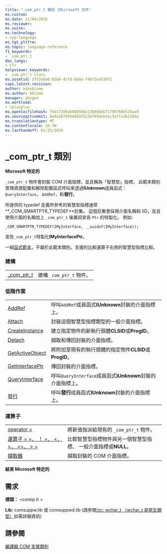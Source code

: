 ```yaml
---
title: "_com_ptr_t 類別 |Microsoft 文件"
ms.custom: 
ms.date: 11/04/2016
ms.reviewer: 
ms.suite: 
ms.technology:
- cpp-language
ms.tgt_pltfrm: 
ms.topic: language-reference
f1_keywords:
- _com_ptr_t
dev_langs:
- C++
helpviewer_keywords:
- _com_ptr_t class
ms.assetid: 3753a8a0-03d4-4cfd-8a9a-74872ea53971
caps.latest.revision: 
author: mikeblome
ms.author: mblome
manager: ghogen
ms.workload:
- cplusplus
ms.openlocfilehash: f9a17309ab08d50be1366b8db71798766b52baa9
ms.sourcegitcommit: 9a0a287d6940591523af959ebdac5affa36220da
ms.translationtype: MT
ms.contentlocale: zh-TW
ms.lasthandoff: 01/25/2018
---
```

# <a name="comptrt-class"></a>_com_ptr_t 類別
**Microsoft 特定的**  
  
 `_com_ptr_t` 物件會封裝 COM 介面指標，並且稱為「智慧型」指標。 此範本類別管理資源配置和解除配置函式呼叫來透過**IUnknown**成員函式： `QueryInterface`， `AddRef`，和**發行**。  
  
 所提供的 typedef 定義所參考的智慧型指標通常**_COM_SMARTPTR_TYPEDEF**巨集。 這個巨集會採用介面名稱和 IID，並且使用介面的名稱加上 `_com_ptr_t` 後置詞宣告 `Ptr` 的特製化。 例如:   
  
```  
_COM_SMARTPTR_TYPEDEF(IMyInterface, __uuidof(IMyInterface));  
```  
  
 宣告`_com_ptr_t`特製化**IMyInterfacePtr**。  
  
 一組[函式範本](../cpp/relational-function-templates.md)，不屬於此範本類別，支援的比較運算子右側的智慧型指標比較。  
  
### <a name="construction"></a>建構  
  
|||  
|-|-|  
|[_com_ptr_t](../cpp/com-ptr-t-com-ptr-t.md)|建構 `_com_ptr_t` 物件。|  
  
### <a name="low-level-operations"></a>低階作業  
  
|||  
|-|-|  
|[AddRef](../cpp/com-ptr-t-addref.md)|呼叫`AddRef`成員函式**IUnknown**封裝的介面指標上。|  
|[Attach](../cpp/com-ptr-t-attach.md)|封裝這個智慧型指標類型的一般介面指標。|  
|[CreateInstance](../cpp/com-ptr-t-createinstance.md)|建立指定物件的新執行個體**CLSID**或**ProgID**。|  
|[Detach](../cpp/com-ptr-t-detach.md)|擷取和傳回封裝的介面指標。|  
|[GetActiveObject](../cpp/com-ptr-t-getactiveobject.md)|將附加至現有的執行個體的指定物件**CLSID**或**ProgID**。|  
|[GetInterfacePtr](../cpp/com-ptr-t-getinterfaceptr.md)|傳回封裝的介面指標。|  
|[QueryInterface](../cpp/com-ptr-t-queryinterface.md)|呼叫`QueryInterface`成員函式**IUnknown**封裝的介面指標上。|  
|[發行](../cpp/com-ptr-t-release.md)|呼叫**發行**成員函式**IUnknown**封裝的介面指標上。|  
  
### <a name="operators"></a>運算子  
  
|||  
|-|-|  
|[operator =](../cpp/com-ptr-t-operator-equal.md)|將新值指派給現有的 `_com_ptr_t` 物件。|  
|[運算子 = =、 ！ =、 \<，>， \<=、 > =](../cpp/com-ptr-t-relational-operators.md)|比較智慧型指標物件與另一個智慧型指標、 一般介面指標或**NULL**。|  
|[擷取器](../cpp/com-ptr-t-extractors.md)|擷取封裝的 COM 介面指標。|  
  
**結束 Microsoft 特定的**  
  
## <a name="requirements"></a>需求  
 **標頭：** \<comip.h >  
  
 **Lib:** comsuppw.lib 或 comsuppwd.lib (請參閱[/zc: wchar_t （wchar_t 是原生類型）](../build/reference/zc-wchar-t-wchar-t-is-native-type.md)如需詳細資訊)  
  
## <a name="see-also"></a>請參閱  
 [編譯器 COM 支援類別](../cpp/compiler-com-support-classes.md)